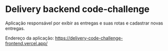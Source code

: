 # Delivery backend code-challenge

Aplicação responsável por exibir as entregas e suas rotas e cadastrar novas entregas.

Endereço da aplicação: https://delivery-code-challenge-frontend.vercel.app/
